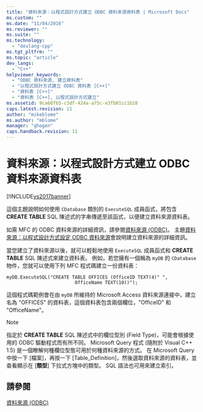 ```yaml
---
title: "資料來源：以程式設計方式建立 ODBC 資料來源資料表 | Microsoft Docs"
ms.custom: ""
ms.date: "11/04/2016"
ms.reviewer: ""
ms.suite: ""
ms.technology: 
  - "devlang-cpp"
ms.tgt_pltfrm: ""
ms.topic: "article"
dev_langs: 
  - "C++"
helpviewer_keywords: 
  - "ODBC 資料來源, 建立資料表"
  - "以程式設計方式建立 ODBC 資料表 [C++]"
  - "資料表 [C++]"
  - "資料表 [C++], 以程式設計方式建立"
ms.assetid: 9ca68fb5-c3df-424a-a75c-e3fb01cc1b18
caps.latest.revision: 11
author: "mikeblome"
ms.author: "mblome"
manager: "ghogen"
caps.handback.revision: 11
---
```

# 資料來源：以程式設計方式建立 ODBC 資料來源資料表
[!INCLUDE[vs2017banner](../../assembler/inline/includes/vs2017banner.md)]

這個主題說明如何使用 `CDatabase` 類別的 `ExecuteSQL` 成員函式，將包含 **CREATE TABLE** SQL 陳述式的字串傳遞至該函式，以便建立資料來源資料表。  
  
 如需 MFC 的 ODBC 資料來源的詳細資訊，請參閱[資料來源 \(ODBC\)](../../data/odbc/data-source-odbc.md)。  主題[資料來源：以程式設計方式設定 ODBC 資料來源](../../data/odbc/data-source-programmatically-configuring-an-odbc-data-source.md)會說明建立資料來源的詳細資訊。  
  
 當您建立了資料來源以後，就可以輕鬆地使用 `ExecuteSQL` 成員函式和 **CREATE TABLE** SQL 陳述式來建立資料表。  例如，若您擁有一個稱為 `myDB` 的 `CDatabase` 物件，您就可以使用下列 MFC 程式碼建立一份資料表：  
  
```  
myDB.ExecuteSQL("CREATE TABLE OFFICES (OfficeID TEXT(4)" ",   
                         OfficeName TEXT(10))");  
```  
  
 這個程式碼範例會在由 `myDB` 所維持的 Microsoft Access 資料來源連接中，建立名為 "OFFICES" 的資料表，這個資料表包含兩個欄位，"OfficeID" 和 "OfficeName"。  
  
> [!NOTE]
>  指定於 **CREATE TABLE** SQL 陳述式中的欄位型別 \(Field Type\)，可能會根據使用的 ODBC 驅動程式而有所不同。  Microsoft Query 程式 \(隨附於 Visual C\+\+ 1.5\) 是一個瞭解何種欄位型態可用於何種資料來源的方式。  在 Microsoft Query 中按一下 \[檔案\]，再按一下 \[Table\_Definition\]，然後選取資料來源的資料表，並查看顯示在 \[**類型**\] 下拉式方塊中的類型。  SQL 語法也可用來建立索引。  
  
## 請參閱  
 [資料來源 \(ODBC\)](../../data/odbc/data-source-odbc.md)